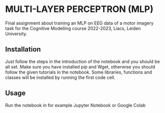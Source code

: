 # MULTI-LAYER PERCEPTRON (MLP)
Final assignment about training an MLP on EEG data of a motor imagery task for the Cognitive Modelling course 2022-2023, Liacs, Leiden University. 


## Installation
Just follow the steps in the introduction of the notebook and you should be all set. 
Make sure you have installed pip and Wget, otherwise you should follow the given tutorials in the notebook.
Some libraries, functions and classes will be installed by running the first code cell. 

## Usage
Run the notebook in for example Jupyter Notebook or Google Colab
